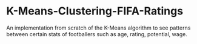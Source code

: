 # K-Means-Clustering-FIFA-Ratings
An implementation from scratch of the K-Means algorithm to see patterns between certain stats of footballers such as age, rating, potential, wage.
